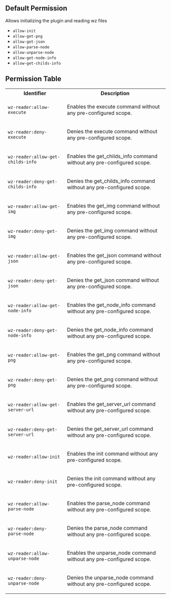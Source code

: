## Default Permission

Allows initializing the plugin and reading wz files

- `allow-init`
- `allow-get-png`
- `allow-get-json`
- `allow-parse-node`
- `allow-unparse-node`
- `allow-get-node-info`
- `allow-get-childs-info`

## Permission Table

<table>
<tr>
<th>Identifier</th>
<th>Description</th>
</tr>


<tr>
<td>

`wz-reader:allow-execute`

</td>
<td>

Enables the execute command without any pre-configured scope.

</td>
</tr>

<tr>
<td>

`wz-reader:deny-execute`

</td>
<td>

Denies the execute command without any pre-configured scope.

</td>
</tr>

<tr>
<td>

`wz-reader:allow-get-childs-info`

</td>
<td>

Enables the get_childs_info command without any pre-configured scope.

</td>
</tr>

<tr>
<td>

`wz-reader:deny-get-childs-info`

</td>
<td>

Denies the get_childs_info command without any pre-configured scope.

</td>
</tr>

<tr>
<td>

`wz-reader:allow-get-img`

</td>
<td>

Enables the get_img command without any pre-configured scope.

</td>
</tr>

<tr>
<td>

`wz-reader:deny-get-img`

</td>
<td>

Denies the get_img command without any pre-configured scope.

</td>
</tr>

<tr>
<td>

`wz-reader:allow-get-json`

</td>
<td>

Enables the get_json command without any pre-configured scope.

</td>
</tr>

<tr>
<td>

`wz-reader:deny-get-json`

</td>
<td>

Denies the get_json command without any pre-configured scope.

</td>
</tr>

<tr>
<td>

`wz-reader:allow-get-node-info`

</td>
<td>

Enables the get_node_info command without any pre-configured scope.

</td>
</tr>

<tr>
<td>

`wz-reader:deny-get-node-info`

</td>
<td>

Denies the get_node_info command without any pre-configured scope.

</td>
</tr>

<tr>
<td>

`wz-reader:allow-get-png`

</td>
<td>

Enables the get_png command without any pre-configured scope.

</td>
</tr>

<tr>
<td>

`wz-reader:deny-get-png`

</td>
<td>

Denies the get_png command without any pre-configured scope.

</td>
</tr>

<tr>
<td>

`wz-reader:allow-get-server-url`

</td>
<td>

Enables the get_server_url command without any pre-configured scope.

</td>
</tr>

<tr>
<td>

`wz-reader:deny-get-server-url`

</td>
<td>

Denies the get_server_url command without any pre-configured scope.

</td>
</tr>

<tr>
<td>

`wz-reader:allow-init`

</td>
<td>

Enables the init command without any pre-configured scope.

</td>
</tr>

<tr>
<td>

`wz-reader:deny-init`

</td>
<td>

Denies the init command without any pre-configured scope.

</td>
</tr>

<tr>
<td>

`wz-reader:allow-parse-node`

</td>
<td>

Enables the parse_node command without any pre-configured scope.

</td>
</tr>

<tr>
<td>

`wz-reader:deny-parse-node`

</td>
<td>

Denies the parse_node command without any pre-configured scope.

</td>
</tr>

<tr>
<td>

`wz-reader:allow-unparse-node`

</td>
<td>

Enables the unparse_node command without any pre-configured scope.

</td>
</tr>

<tr>
<td>

`wz-reader:deny-unparse-node`

</td>
<td>

Denies the unparse_node command without any pre-configured scope.

</td>
</tr>
</table>
